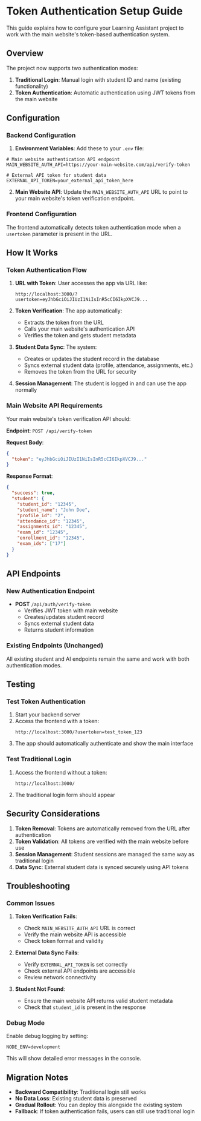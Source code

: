 # Token Authentication Setup Guide

This guide explains how to configure your Learning Assistant project to work with the main website's token-based authentication system.

## Overview

The project now supports two authentication modes:
1. **Traditional Login**: Manual login with student ID and name (existing functionality)
2. **Token Authentication**: Automatic authentication using JWT tokens from the main website

## Configuration

### Backend Configuration

1. **Environment Variables**: Add these to your `.env` file:

```env
# Main website authentication API endpoint
MAIN_WEBSITE_AUTH_API=https://your-main-website.com/api/verify-token

# External API token for student data
EXTERNAL_API_TOKEN=your_external_api_token_here
```

2. **Main Website API**: Update the `MAIN_WEBSITE_AUTH_API` URL to point to your main website's token verification endpoint.

### Frontend Configuration

The frontend automatically detects token authentication mode when a `usertoken` parameter is present in the URL.

## How It Works

### Token Authentication Flow

1. **URL with Token**: User accesses the app via URL like:
   ```
   http://localhost:3000/?usertoken=eyJhbGciOiJIUzI1NiIsInR5cCI6IkpXVCJ9...
   ```

2. **Token Verification**: The app automatically:
   - Extracts the token from the URL
   - Calls your main website's authentication API
   - Verifies the token and gets student metadata

3. **Student Data Sync**: The system:
   - Creates or updates the student record in the database
   - Syncs external student data (profile, attendance, assignments, etc.)
   - Removes the token from the URL for security

4. **Session Management**: The student is logged in and can use the app normally

### Main Website API Requirements

Your main website's token verification API should:

**Endpoint**: `POST /api/verify-token`

**Request Body**:
```json
{
  "token": "eyJhbGciOiJIUzI1NiIsInR5cCI6IkpXVCJ9..."
}
```

**Response Format**:
```json
{
  "success": true,
  "student": {
    "student_id": "12345",
    "student_name": "John Doe",
    "profile_id": "2",
    "attendance_id": "12345",
    "assignments_id": "12345",
    "exam_id": "12345",
    "enrollment_id": "12345",
    "exam_ids": ["17"]
  }
}
```

## API Endpoints

### New Authentication Endpoint

- **POST** `/api/auth/verify-token`
  - Verifies JWT token with main website
  - Creates/updates student record
  - Syncs external student data
  - Returns student information

### Existing Endpoints (Unchanged)

All existing student and AI endpoints remain the same and work with both authentication modes.

## Testing

### Test Token Authentication

1. Start your backend server
2. Access the frontend with a token:
   ```
   http://localhost:3000/?usertoken=test_token_123
   ```
3. The app should automatically authenticate and show the main interface

### Test Traditional Login

1. Access the frontend without a token:
   ```
   http://localhost:3000/
   ```
2. The traditional login form should appear

## Security Considerations

1. **Token Removal**: Tokens are automatically removed from the URL after authentication
2. **Token Validation**: All tokens are verified with the main website before use
3. **Session Management**: Student sessions are managed the same way as traditional login
4. **Data Sync**: External student data is synced securely using API tokens

## Troubleshooting

### Common Issues

1. **Token Verification Fails**:
   - Check `MAIN_WEBSITE_AUTH_API` URL is correct
   - Verify the main website API is accessible
   - Check token format and validity

2. **External Data Sync Fails**:
   - Verify `EXTERNAL_API_TOKEN` is set correctly
   - Check external API endpoints are accessible
   - Review network connectivity

3. **Student Not Found**:
   - Ensure the main website API returns valid student metadata
   - Check that `student_id` is present in the response

### Debug Mode

Enable debug logging by setting:
```env
NODE_ENV=development
```

This will show detailed error messages in the console.

## Migration Notes

- **Backward Compatibility**: Traditional login still works
- **No Data Loss**: Existing student data is preserved
- **Gradual Rollout**: You can deploy this alongside the existing system
- **Fallback**: If token authentication fails, users can still use traditional login

